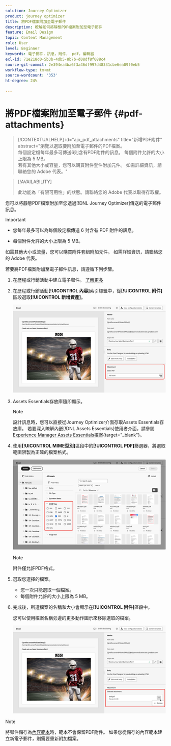 ```yaml
---
solution: Journey Optimizer
product: journey optimizer
title: 將PDF檔案附加至電子郵件
description: 瞭解如何將靜態PDF檔案附加至電子郵件
feature: Email Design
topic: Content Management
role: User
level: Beginner
keywords: 電子郵件，訊息，附件， pdf，編輯器
exl-id: 71e218d0-5b3b-4db5-8b7b-d08df8f088c4
source-git-commit: 2e394ea4ba6f3a46df997d48331cbe6ea09f0eb5
workflow-type: tm+mt
source-wordcount: '353'
ht-degree: 24%

---
```


# 將PDF檔案附加至電子郵件 {#pdf-attachments}

>[!CONTEXTUALHELP]
>id="ajo_pdf_attachments"
>title="新增PDF附件"
>abstract="瀏覽以選取要附加至電子郵件的PDF檔案。</br>每個設定檔每年最多可傳送6則含有PDF附件的訊息。 每個附件允許的大小上限為 5 MB。</br>若有其他大小或容量，您可以購買附件套件附加元件。 如需詳細資訊，請聯絡您的 Adobe 代表。"

>[!AVAILABILITY]
>
>此功能為「有限可用性」的狀態。請聯絡您的 Adobe 代表以取得存取權。

您可以將靜態PDF檔案附加至您透過[!DNL Journey Optimizer]傳送的電子郵件訊息。

>[!IMPORTANT]
>
>* 您每年最多可以為每個設定檔傳送 6 封含有 PDF 附件的訊息。
>
>* 每個附件允許的大小上限為 5 MB。
>
>如需其他大小或流量，您可以購買附件套組附加元件。 如需詳細資訊，請聯絡您的 Adobe 代表。

若要將PDF檔案附加至電子郵件訊息，請遵循下列步驟。

1. 在歷程或行銷活動中建立電子郵件。 [了解更多](create-email.md)

1. 在歷程或行銷活動&#x200B;**[!UICONTROL 內容]**&#x200B;索引標籤中，從&#x200B;**[!UICONTROL 附件]**&#x200B;區段選取&#x200B;**[!UICONTROL 新增資產]**。

   ![](assets/email-select-pdf.png)

1. Assets Essentials存放庫隨即顯示。

   >[!NOTE]
   >
   >設計訊息時，您可以直接從Journey Optimizer介面存取Assets Essentials存放庫。 若要深入瞭解內嵌[!DNL Assets Essentials]使用者介面，請參閱[Experience Manager Assets Essentials檔案](https://experienceleague.adobe.com/docs/experience-manager-assets-essentials/help/introduction.html){target="_blank"}。

1. 使用&#x200B;**[!UICONTROL MIME型別]**&#x200B;區段中的&#x200B;**[!UICONTROL PDF]**&#x200B;篩選器，將選取範圍限製為正確的檔案格式。

   ![](assets/email-assets-pdf.png)

   >[!NOTE]
   >
   >附件僅允許PDF格式。

1. 選取您選擇的檔案。

   * 您一次只能選取一個檔案。
   * 每個附件允許的大小上限為 5 MB。

1. 完成後，所選檔案的名稱和大小會顯示在&#x200B;**[!UICONTROL 附件]**&#x200B;區段中。

   您可以使用檔案名稱旁邊的更多動作圖示來移除選取的檔案。

   ![](assets/email-remove-attachment.png)

>[!NOTE]
>
>將郵件儲存為[內容範本](../content-management/create-content-templates.md)時，範本不會保留PDF附件。 如果您從儲存的內容範本建立新電子郵件，則需要重新附加檔案。
